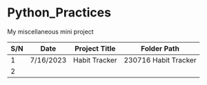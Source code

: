 # Python_Practices

My miscellaneous mini project

| S/N | Date | Project Title | Folder Path |
| --- | --- | --- | --- |
| 1 | 7/16/2023 | Habit Tracker | 230716 Habit Tracker |
| 2 |  |  |  |